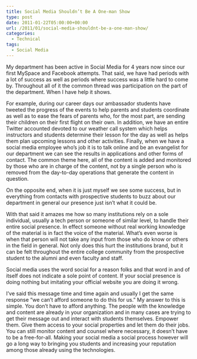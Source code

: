 ```yaml
---
title: Social Media Shouldn’t Be A One-man Show
type: post
date: 2011-01-22T05:00:00+00:00
url: /2011/01/social-media-shouldnt-be-a-one-man-show/
categories:
  - Technical
tags:
  - Social Media
---
```


My department has been active in Social Media for 4 years now since our first MySpace and Facebook attempts. That said, we have had periods with a lot of success as well as periods where success was a little hard to come by. Throughout all of it the common thread was participation on the part of the department. When I have help it shows.

For example, during our career days our ambassador students have tweeted the progress of the events to help parents and students coordinate as well as to ease the fears of parents who, for the most part, are sending their children on their first flight on their own. In addition, we have an entire Twitter accounted devoted to our weather call system which helps instructors and students determine their lesson for the day as well as helps them plan upcoming lessons and other activities. Finally, when we have a social media employee who’s job it is to talk online and be an evangelist for our department we can see the results in applications and other forms of contact. The common theme here, all of the content is added and monitored by those who are in charge of the content, not by a single person who is removed from the day-to-day operations that generate the content in question.

On the opposite end, when it is just myself we see some success, but in everything from contacts with prospective students to buzz about our department in general our presence just isn’t what it could be.

With that said it amazes me how so many institutions rely on a sole individual, usually a tech person or someone of similar level, to handle their entire social presence. In effect someone without real working knowledge of the material is in fact the voice of the material. What’s even worse is when that person will not take any input from those who do know or others in the field in general. Not only does this hurt the institutions brand, but it can be felt throughout the entire college community from the prospective student to the alumni and even faculty and staff.

Social media uses the word social for a reason folks and that word in and of itself does not indicate a sole point of content. If your social presence is doing nothing but imitating your official website you are doing it wrong.

I’ve said this message time and time again and usually I get the same response “we can’t afford someone to do this for us.” My answer to this is simple. You don’t have to afford anything. The people with the knowledge and content are already in your organization and in many cases are trying to get their message out and interact with students themselves. Empower them. Give them access to your social properties and let them do their jobs. You can still monitor content and counsel where necessary, it doesn’t have to be a free-for-all. Making your social media a social process however will go a long way to bringing you students and increasing your reputation among those already using the technologies.